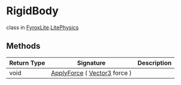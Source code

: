 # RigidBody
class in [FyroxLite](../README.md).[LitePhysics](README.md)
## Methods
| Return Type | Signature | Description |
|---|---|---|
| void | [ApplyForce](##) ( [Vector3](../LiteMath/Vector3.md) force ) |  |

